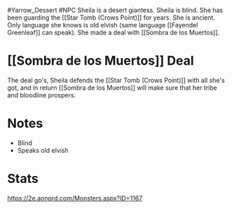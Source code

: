 #Yarrow_Dessert #NPC 
Sheila is a desert giantess. Sheila is blind. She has been guarding the [[Star Tomb (Crows Point)]] for years. She is ancient. Only language she knows is old elvish (same language [[Fayendel Greenleaf]] can speak). She made a deal with [[Sombra de los Muertos]]. 
# [[Sombra de los Muertos]] Deal
The deal go's, Sheila defends the [[Star Tomb (Crows Point)]] with all she's got, and in return [[Sombra de los Muertos]] will make sure that her tribe and bloodline prospers.
# Notes
- Blind
- Speaks old elvish
# Stats
https://2e.aonprd.com/Monsters.aspx?ID=1167